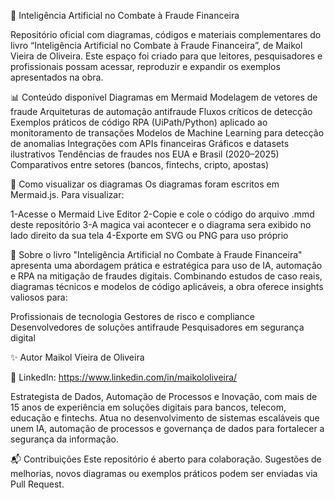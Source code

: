 📘 Inteligência Artificial no Combate à Fraude Financeira

Repositório oficial com diagramas, códigos e materiais complementares do livro “Inteligência Artificial no Combate à Fraude Financeira”, de Maikol Vieira de Oliveira.
Este espaço foi criado para que leitores, pesquisadores e profissionais possam acessar, reproduzir e expandir os exemplos apresentados na obra.

📊 Conteúdo disponível
Diagramas em Mermaid
Modelagem de vetores de fraude
Arquiteturas de automação antifraude
Fluxos críticos de detecção
Exemplos práticos de código
RPA (UiPath/Python) aplicado ao monitoramento de transações
Modelos de Machine Learning para detecção de anomalias
Integrações com APIs financeiras
Gráficos e datasets ilustrativos
Tendências de fraudes nos EUA e Brasil (2020–2025)
Comparativos entre setores (bancos, fintechs, cripto, apostas)

🚀 Como visualizar os diagramas
Os diagramas foram escritos em Mermaid.js.
Para visualizar:

1-Acesse o Mermaid Live Editor
2-Copie e cole o código do arquivo .mmd deste repositório
3-A magica vai acontecer e o diagrama sera exibido no lado direito da sua tela
4-Exporte em SVG ou PNG para uso próprio

📖 Sobre o livro
"Inteligência Artificial no Combate à Fraude Financeira" apresenta uma abordagem prática e estratégica para uso de IA, automação e RPA na mitigação de fraudes digitais.
Combinando estudos de caso reais, diagramas técnicos e modelos de código aplicáveis, a obra oferece insights valiosos para:

Profissionais de tecnologia
Gestores de risco e compliance
Desenvolvedores de soluções antifraude
Pesquisadores em segurança digital

✨ Autor
Maikol Vieira de Oliveira

📌 LinkedIn: https://www.linkedin.com/in/maikololiveira/

Estrategista de Dados, Automação de Processos e Inovação, com mais de 15 anos de experiência em soluções digitais para bancos, telecom, educação e fintechs.
Atua no desenvolvimento de sistemas escaláveis que unem IA, automação de processos e governança de dados para fortalecer a segurança da informação.

📬 Contribuições
Este repositório é aberto para colaboração.
Sugestões de melhorias, novos diagramas ou exemplos práticos podem ser enviadas via Pull Request.
